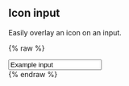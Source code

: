 ## Icon input

Easily overlay an icon on an input.

{% raw %}
<div class="input-with-icon">
  <input type="text" value="Example input" class="form-control">
  <span class="icon icon-calendar"></span>
</div>
{% endraw %}
